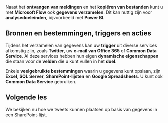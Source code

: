 Naast het **ontvangen van meldingen** en het **kopiëren van bestanden** kunt u met **Microsoft Flow** ook **gegevens verzamelen**.  Dit kan nuttig zijn voor **analysedoeleinden**, bijvoorbeeld met **Power BI**.  

## <a name="sources-and-destinations-triggers-and-actions"></a>Bronnen en bestemmingen, triggers en acties
Tijdens het verzamelen van gegevens kan uw **trigger** uit diverse services afkomstig zijn, zoals **Twitter**, uw **e-mail van Office 365** of **Common Data Service**.  Al deze services hebben hun eigen **dynamische eigenschappen** die staan voor de **velden** die u kunt vullen in het **doel**.

Enkele **veelgebruikte bestemmingen** waarin u gegevens kunt opslaan, zijn **Excel**, **SQL Server**, **SharePoint-lijsten** en **Google Spreadsheets**.  U kunt ook **Common Data Service** gebruiken.

## <a name="next-lesson"></a>Volgende les
We bekijken nu hoe we tweets kunnen plaatsen op basis van gegevens in een SharePoint-lijst. 

